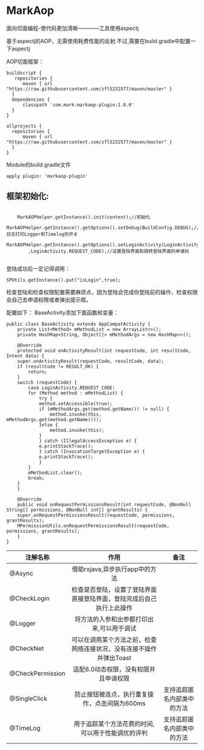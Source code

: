# MarkAop
面向切面编程-使代码更加清晰————工具使用aspectj

基于aspectj的AOP，无需使用耗费性能的反射.不过,需要在build.gradle中配置一下aspectj
  
AOP切面框架：

    buildscript {
       repositories {
          maven { url "https://raw.githubusercontent.com/zfl5232577/maven/master" }
      }
      dependencies {
          classpath 'com.mark:markaop-plugin:1.0.0'
      }
    }
    
    allprojects {
      repositories {
          maven { url "https://raw.githubusercontent.com/zfl5232577/maven/master" }
      }
    }
    
Module的build.gradle文件

    apply plugin: 'markaop-plugin'
    
框架初始化:
---
```Java在Appliction的onCreate

	MarkAOPHelper.getInstance().init(context);//初始化
  	MarkAOPHelper.getInstance().getOptions().setDebug(BuildConfig.DEBUG);//日志打印Logger和Timelog的开关
  	MarkAOPHelper.getInstance().getOptions().setLoginActivity(LoginActivity.class
		,LoginActivity.REQUEST_CODE);//设置登陆界面和跳转登陆界面的申请码
  
```

登陆成功后一定记得调用：

    SPUtils.getInstance().put("isLogin",true);

检查登陆和检查权限配置需要麻烦点，因为登陆会完成你登陆前的操作，检查权限会自己去申请权限或者弹出提示框。

配置如下：
BaseActivity添加下面函数和变量：

	
	
	public class BaseActivity extends AppCompatActivity {
	    private List<Method> mMethodList = new ArrayList<>();
	    private HashMap<String, Object[]> mMethodArgs = new HashMap<>();

	    @Override
	    protected void onActivityResult(int requestCode, int resultCode, Intent data) {
		super.onActivityResult(requestCode, resultCode, data);
		if (resultCode != RESULT_OK) {
		    return;
		}
		switch (requestCode) {
		    case LoginActivity.REQUEST_CODE:
			for (Method method : mMethodList) {
			    try {
				method.setAccessible(true);
				if (mMethodArgs.get(method.getName()) != null) {
				    method.invoke(this, mMethodArgs.get(method.getName()));
				}else {
				    method.invoke(this);
				}
			    } catch (IllegalAccessException e) {
				e.printStackTrace();
			    } catch (InvocationTargetException e) {
				e.printStackTrace();
			    }
			}
			mMethodList.clear();
			break;
		}
	    }

	    @Override
	    public void onRequestPermissionsResult(int requestCode, @NonNull String[] permissions, @NonNull int[] grantResults) {
		super.onRequestPermissionsResult(requestCode, permissions, grantResults);
		MPermissionUtils.onRequestPermissionsResult(requestCode, permissions, grantResults);
	    }
	}


| 注解名称         | 作用          | 备注          |
| -------------   |:-------------:| :-------------:|
| @Async          |借助rxjava,异步执行app中的方法|       |
| @CheckLogin     |检查是否登陆，设置了登陆界面直接登陆界面，登陆完成后自己执行上此操作|
| @Logger         |将方法的入参和出参都打印出来,可以用于调试|       |
| @CheckNet       |可以在调用某个方法之前，检查网络连接状况，没有连接不操作并弹出Toast|
| @CheckPermission|适配6.0动态权限，没有权限并且申请权限|
| @SingleClick    |防止按钮被连点，执行重复操作，点击间隔为600ms|支持追踪匿名内部类中的方法    |
| @TimeLog        |用于追踪某个方法花费的时间,可以用于性能调优的评判|支持追踪匿名内部类中的方法       |
  
  

